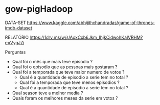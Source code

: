# gow-pigHadoop

DATA-SET
https://www.kaggle.com/abhijithchandradas/game-of-thrones-imdb-dataset

RELATÓRIO
https://1drv.ms/w/s!AoxCxb6Jkm_IhjkCidwohKaIVRHM?e=VygJZj

Perguntas
* Qual foi o mês que mais teve episodio ?
* Qual foi o episodio que as pessoas mais gostaram ?
* Qual foi a temporada que teve maior numero de votos ?
    * Qual é a quantidade de episodio a serie tem no total ?
    * Qual foi a temporada  que teve menos episodios ?
    * Qual é a quantidade de episodio a serie tem no total ?
* Qual season teve a melhor media ?
* Quais foram os melhores meses da serie em votos ? 

